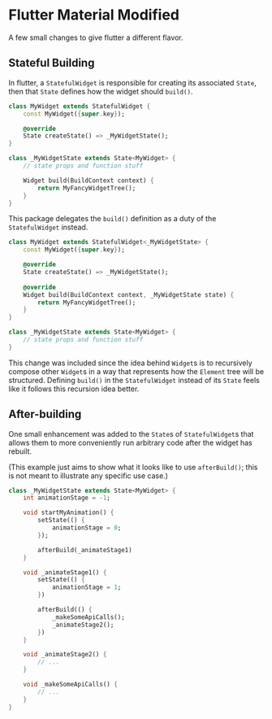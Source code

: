 # Flutter Material Modified
A few small changes to give flutter a different flavor.


## Stateful Building
In flutter, a `StatefulWidget` is responsible for creating its associated `State`, then that `State` defines how the widget should `build()`.

```dart
class MyWidget extends StatefulWidget {
    const MyWidget({super.key});

    @override
    State createState() => _MyWidgetState();
}

class _MyWidgetState extends State<MyWidget> {
    // state props and function stuff

    Widget build(BuildContext context) {
        return MyFancyWidgetTree();
    }
}
```

This package delegates the `build()` definition as a duty of the `StatefulWidget` instead.

```dart
class MyWidget extends StatefulWidget<_MyWidgetState> {
    const MyWidget({super.key});

    @override
    State createState() => _MyWidgetState();
    
    @override
    Widget build(BuildContext context, _MyWidgetState state) {
        return MyFancyWidgetTree();
    }
}

class _MyWidgetState extends State<MyWidget> {
    // state props and function stuff
}
```

This change was included since the idea behind `Widget`s is to recursively compose other `Widget`s in a way that represents how the `Element` tree will be structured. Defining `build()` in the `StatefulWidget` instead of its `State` feels like it follows this recursion idea better.


## After-building
One small enhancement was added to the `State`s of `StatefulWidget`s that allows them to more conveniently run arbitrary code after the widget has rebuilt.

(This example just aims to show what it looks like to use `afterBuild()`; this is not meant to illustrate any specific use case.)

```dart
class _MyWidgetState extends State<MyWidget> {
    int animationStage = -1;

    void startMyAnimation() {
        setState(() {
            animationStage = 0;
        });

        afterBuild(_animateStage1)
    }

    void _animateStage1() {
        setState(() {
            animationStage = 1;
        })

        afterBuild(() {
            _makeSomeApiCalls();
            _animateStage2();
        })
    }

    void _animateStage2() {
        // ...
    }

    void _makeSomeApiCalls() {
        // ...
    }
}
```
